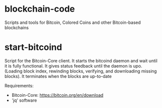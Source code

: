 # blockchain-code
Scripts and tools for Bitcoin, Colored Coins and other Bitcoin-based blockchains

# start-bitcoind
Script for the Bitcoin-Core client.
It starts the bitcoind daemon and wait until it is fully functional.
It gives status feedback until the daemon is upo.
(Loading block index, rewinding blocks, verifying, and downloading missing blocks). It terminates when the blocks are up-to-date

Requirements:
- Bitcoin-Core: https://bitcoin.org/en/download
- 'jq' software
